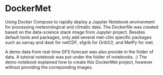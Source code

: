 # DockerMet
Using Docker Compose to rapidly deploy a Jupyter Notebook environment for processing meteorological and climatic data. The Dockerfile was created based on the data-science stack image from Jupyter project. Besides default tools and packages, only add several met-clim specific packages such as xarray and dask for netCDF, sfgrib for Grib1/2,  and MetPy for met.

A demo data from real-time GFS forecast was also provide in the folder of data. A tutoiral notebook was put under the folder of notebooks. :) The demo notebook explained how to create this DockerMet project, however without providing the correponding images.
